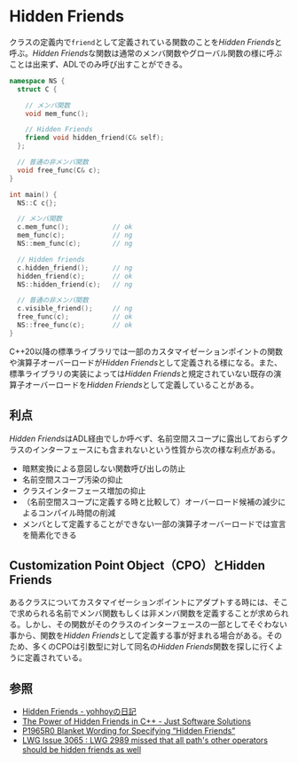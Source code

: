 # Hidden Friends

クラスの定義内で`friend`として定義されている関数のことを*Hidden Friends*と呼ぶ。*Hidden Friends*な関数は通常のメンバ関数やグローバル関数の様に呼ぶことは出来ず、ADLでのみ呼び出すことができる。

```cpp
namespace NS {
  struct C {

    // メンバ関数
    void mem_func();

    // Hidden Friends
    friend void hidden_friend(C& self);
  };

  // 普通の非メンバ関数
  void free_func(C& c);
}

int main() {
  NS::C c{};

  // メンバ関数
  c.mem_func();           // ok
  mem_func(c);            // ng
  NS::mem_func(c);        // ng

  // Hidden friends
  c.hidden_friend();      // ng
  hidden_friend(c);       // ok
  NS::hidden_friend(c);   // ng

  // 普通の非メンバ関数
  c.visible_friend();     // ng
  free_func(c);           // ok
  NS::free_func(c);       // ok
}
```

C++20以降の標準ライブラリでは一部のカスタマイゼーションポイントの関数や演算子オーバーロードが*Hidden Friends*として定義される様になる。また、標準ライブラリの実装によっては*Hidden Friends*と規定されていない既存の演算子オーバーロードを*Hidden Friends*として定義していることがある。

## 利点

*Hidden Friends*はADL経由でしか呼べず、名前空間スコープに露出しておらずクラスのインターフェースにも含まれないという性質から次の様な利点がある。

- 暗黙変換による意図しない関数呼び出しの防止
- 名前空間スコープ汚染の抑止
- クラスインターフェース増加の抑止
- （名前空間スコープに定義する時と比較して）オーバーロード候補の減少によるコンパイル時間の削減
- メンバとして定義することができない一部の演算子オーバーロードでは宣言を簡素化できる

## Customization Point Object（CPO）とHidden Friends

あるクラスについてカスタマイゼーションポイントにアダプトする時には、そこで求められる名前でメンバ関数もしくは非メンバ関数を定義することが求められる。しかし、その関数がそのクラスのインターフェースの一部としてそぐわない事から、関数を*Hidden Friends*として定義する事が好まれる場合がある。そのため、多くのCPOは引数型に対して同名の*Hidden Friends*関数を探しに行くように定義されている。

## 参照
- [Hidden Friends - yohhoyの日記](https://yohhoy.hatenadiary.jp/entry/20190531/p1)
- [The Power of Hidden Friends in C++ - Just Software Solutions](https://www.justsoftwaresolutions.co.uk/cplusplus/hidden-friends.html)
- [P1965R0 Blanket Wording for Specifying “Hidden Friends”](http://www.open-std.org/jtc1/sc22/wg21/docs/papers/2019/p1965r0.pdf)
- [LWG Issue 3065 : LWG 2989 missed that all path's other operators should be hidden friends as well](https://cplusplus.github.io/LWG/issue3065)
